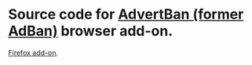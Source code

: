 # Source code for [AdvertBan (former AdBan)](http://www.advertban.com/) browser add-on. #
[Firefox add-on](https://addons.mozilla.org/en-US/firefox/addon/268878/).